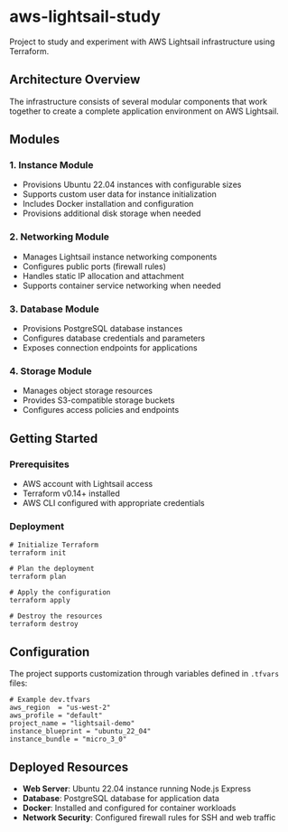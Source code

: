 # aws-lightsail-study

Project to study and experiment with AWS Lightsail infrastructure using Terraform.

## Architecture Overview

The infrastructure consists of several modular components that work together to create a complete application environment on AWS Lightsail.

## Modules

### 1. Instance Module
- Provisions Ubuntu 22.04 instances with configurable sizes
- Supports custom user data for instance initialization
- Includes Docker installation and configuration
- Provisions additional disk storage when needed

### 2. Networking Module
- Manages Lightsail instance networking components
- Configures public ports (firewall rules)
- Handles static IP allocation and attachment
- Supports container service networking when needed

### 3. Database Module
- Provisions PostgreSQL database instances
- Configures database credentials and parameters
- Exposes connection endpoints for applications

### 4. Storage Module
- Manages object storage resources
- Provides S3-compatible storage buckets
- Configures access policies and endpoints

## Getting Started

### Prerequisites
- AWS account with Lightsail access
- Terraform v0.14+ installed
- AWS CLI configured with appropriate credentials

### Deployment

```
# Initialize Terraform
terraform init

# Plan the deployment
terraform plan

# Apply the configuration
terraform apply

# Destroy the resources
terraform destroy
```

## Configuration

The project supports customization through variables defined in `.tfvars` files:
```
# Example dev.tfvars
aws_region  = "us-west-2"
aws_profile = "default"
project_name = "lightsail-demo"
instance_blueprint = "ubuntu_22_04"
instance_bundle = "micro_3_0"
```

## Deployed Resources

- **Web Server**: Ubuntu 22.04 instance running Node.js Express
- **Database**: PostgreSQL database for application data
- **Docker**: Installed and configured for container workloads
- **Network Security**: Configured firewall rules for SSH and web traffic